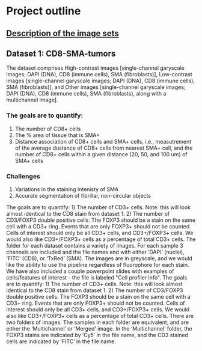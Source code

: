 # Project outline

## <ins>Description of the image sets</ins>
## Dataset 1: CD8-SMA-tumors
The dataset comprises High-contrast images [single-channel garyscale images; DAPI (DNA), CD8 (immune cells), SMA (fibroblasts)], Low-contrast images [single-channel garyscale images; DAPI (DNA), CD8 (immune cells), SMA (fibroblasts)], and Other images [single-channel garyscale images; DAPI (DNA), CD8 (immune cells), SMA (fibroblasts), along with a multichannel image].

### The goals are to quantify:
1) The number of CD8+ cells
2) The % area of tissue that is SMA+
3) Distance association of CD8+ cells and SMA+ cells, i.e., measutrement of the average dustance of CD8+ cells from nearest SMA+ cell, and the number of CD8+ cells within a given distance (20, 50, and 100 um) of SMA+ cells

### Challenges
1) Variations in the staining intenisty of SMA
2) Accurate segmentation of fibrillar, non-circular objects

The goals are to quantify: 1) The number of CD3+ cells. Note: this will look almost identical to the CD8 stain from dataset 1. 2) The number of CD3/FOXP3 double positive cells. The FOXP3 should be a stain on the same cell with a CD3+ ring. Events that are only FOXP3+ should not be counted. Cells of interest should only be all CD3+ cells, and CD3+/FOXP3+ cells. We would also like CD3+/FOXP3+ cells as a percentage of total CD3+ cells.
The folder for each dataset contains a variety of images. For each sample 3 channels are included and the file names end with either ‘DAPI’ (nuclei), ‘FITC’ (CD8), or ‘TxRed’ (SMA). The images are in greyscale, and we would like the ability to use the pipeline regardless of fluorophore for each stain. We have also included a couple powerpoint slides with examples of cells/features of interest - the file is labeled "Cell profiler info".
The goals are to quantify: 1) The number of CD3+ cells. Note: this will look almost identical to the CD8 stain from dataset 1. 2) The number of CD3/FOXP3 double positive cells. The FOXP3 should be a stain on the same cell with a CD3+ ring. Events that are only FOXP3+ should not be counted. Cells of interest should only be all CD3+ cells, and CD3+/FOXP3+ cells. We would also like CD3+/FOXP3+ cells as a percentage of total CD3+ cells.
There are two folders of images. The samples in each folder are equivalent, and are either the ‘Multichannel’ or ‘Merged’ image. In the ‘Multichannel’ folder, the FOXP3 stains are indicated by ‘Cy5’ in the file name, and the CD3 stained cells are indicated by ‘FITC’ in the file name.



